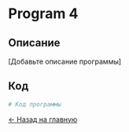 # Program 4

## Описание
[Добавьте описание программы]

## Код
```python
# Код программы
```

[← Назад на главную](README.md)
